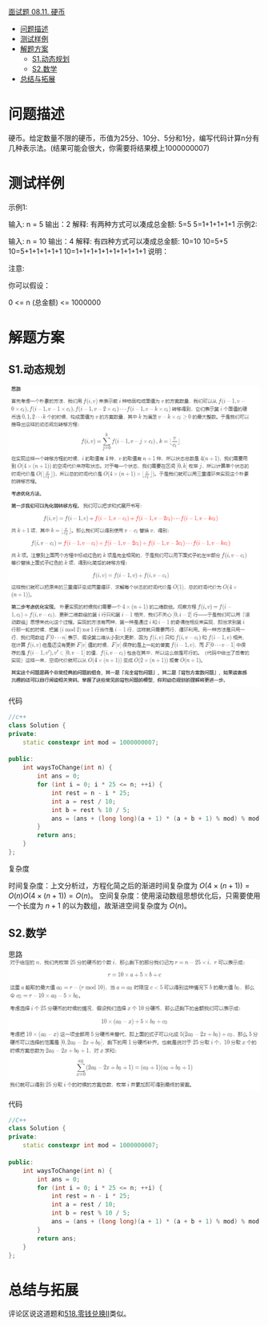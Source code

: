 [面试题 08.11. 硬币](https://leetcode-cn.com/problems/coin-lcci/)


<!-- @import "[TOC]" {cmd="toc" depthFrom=1 depthTo=6 orderedList=false} -->

<!-- code_chunk_output -->

- [问题描述](#问题描述)
- [测试样例](#测试样例)
- [解题方案](#解题方案)
  - [S1.动态规划](#s1动态规划)
  - [S2.数学](#s2数学)
- [总结与拓展](#总结与拓展)

<!-- /code_chunk_output -->

# 问题描述
硬币。给定数量不限的硬币，币值为25分、10分、5分和1分，编写代码计算n分有几种表示法。(结果可能会很大，你需要将结果模上1000000007)

# 测试样例

示例1:

 输入: n = 5
 输出：2
 解释: 有两种方式可以凑成总金额:
5=5
5=1+1+1+1+1
示例2:

 输入: n = 10
 输出：4
 解释: 有四种方式可以凑成总金额:
10=10
10=5+5
10=5+1+1+1+1+1
10=1+1+1+1+1+1+1+1+1+1
说明：

注意:

你可以假设：

0 <= n (总金额) <= 1000000

# 解题方案
## S1.动态规划
![硬币动态规划](./utils/面试题08.11.png)

代码
```c++
//c++
class Solution {
private:
    static constexpr int mod = 1000000007;

public:
    int waysToChange(int n) {
        int ans = 0;
        for (int i = 0; i * 25 <= n; ++i) {
            int rest = n - i * 25;
            int a = rest / 10;
            int b = rest % 10 / 5;
            ans = (ans + (long long)(a + 1) * (a + b + 1) % mod) % mod;
        }
        return ans;
    }
};

```
复杂度

时间复杂度：上文分析过，方程化简之后的渐进时间复杂度为 $O(4 \times (n + 1)) = O(n)O(4×(n+1))=O(n)$。
空间复杂度：使用滚动数组思想优化后，只需要使用一个长度为 $n + 1$ 的以为数组，故渐进空间复杂度为 $O(n)$。

## S2.数学
思路
![硬币动态规划](./utils/面试题08.11a.png)

代码
```C++
//C++
class Solution {
private:
    static constexpr int mod = 1000000007;

public:
    int waysToChange(int n) {
        int ans = 0;
        for (int i = 0; i * 25 <= n; ++i) {
            int rest = n - i * 25;
            int a = rest / 10;
            int b = rest % 10 / 5;
            ans = (ans + (long long)(a + 1) * (a + b + 1) % mod) % mod;  //等差数列求和
        }
        return ans;
    }
};

```

# 总结与拓展
评论区说这道题和[518.零钱兑换Ⅱ](https://leetcode-cn.com/problems/coin-change-2/)类似。